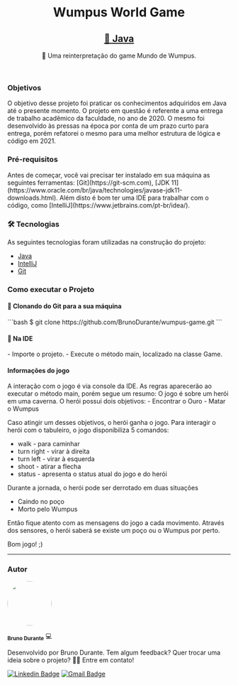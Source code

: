 <h1 align="center">Wumpus World Game</h1>
<h2 align="center">
    <a href="https://www.java.com/pt-BR/">🔗 Java</a>
</h2>
<p align="center">🚀 Uma reinterpretação do game Mundo de Wumpus.</p>
<br>
<h3>
Objetivos
</h3>
O objetivo desse projeto foi praticar os conhecimentos adquiridos em Java até o presente momento.
O projeto em questão é referente a uma entrega de trabalho acadêmico da faculdade, no ano de 2020. O mesmo foi desenvolvido às pressas na época por conta de um prazo curto para entrega, porém refatorei o mesmo para uma melhor estrutura de lógica e código em 2021.
<br>
<h3>
Pré-requisitos
</h3>
Antes de começar, você vai precisar ter instalado em sua máquina as seguintes ferramentas:
[Git](https://git-scm.com), [JDK 11](https://www.oracle.com/br/java/technologies/javase-jdk11-downloads.html). 
Além disto é bom ter uma IDE para trabalhar com o código, como [IntelliJ](https://www.jetbrains.com/pt-br/idea/).
<br>

<h3>
🛠 Tecnologias
</h3>

As seguintes tecnologias foram utilizadas na construção do projeto:
- [Java](https://www.java.com/pt-BR/)
- [IntelliJ](https://www.jetbrains.com/pt-br/idea/)
- [Git](https://git-scm.com)

<h3>
Como executar o Projeto
</h3>

<h4>
🎲 Clonando do Git para a sua máquina
</h4>
```bash
$ git clone https://github.com/BrunoDurante/wumpus-game.git
```
<h4>
🎲 Na IDE
</h4>
- Importe o projeto.
- Execute o método main, localizado na classe Game.

<h4>
Informações do jogo
</h4>
A interação com o jogo é via console da IDE. 
As regras aparecerão ao executar o método main, porém segue um resumo:
O jogo é sobre um herói em uma caverna. O herói possui dois objetivos: 
- Encontrar o Ouro
- Matar o Wumpus

Caso atingir um desses objetivos, o herói ganha o jogo.
Para interagir o herói com o tabuleiro, o jogo disponibiliza 5 comandos: 
- walk - para caminhar
- turn right - virar à direita
- turn left - virar à esquerda
- shoot - atirar a flecha
- status - apresenta o status atual do jogo e do herói

Durante a jornada, o herói pode ser derrotado em duas situações
- Caindo no poço
- Morto pelo Wumpus

Então fique atento com as mensagens do jogo a cada movimento. Através dos sensores, o herói saberá se existe um poço ou o Wumpus por perto.

Bom jogo! ;)

----------------------
### Autor


 <img style="border-radius: 50%;" src="https://avatars.githubusercontent.com/u/37076921?v=4" width="100px;" alt=""/>

 <sub><b>Bruno Durante</b></sub> 💻

Desenvolvido por Bruno Durante.
Tem algum feedback? Quer trocar uma ideia sobre o projeto?
👋🏽 Entre em contato!

[![Linkedin Badge](https://img.shields.io/badge/-Bruno-blue?style=flat-square&logo=Linkedin&logoColor=white&link=https://www.linkedin.com/in/brunodurante/)](https://www.linkedin.com/in/brunodurante/) 
[![Gmail Badge](https://img.shields.io/badge/-brunodurantec@gmail.com-c14438?style=flat-square&logo=Gmail&logoColor=white&link=mailto:brunodurantec@gmail.com)](mailto:brunodurantec@gmail.com)

